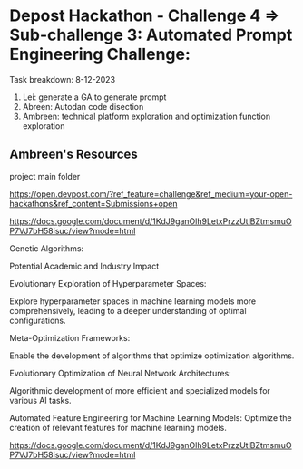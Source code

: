 # Depost Hackathon - Challenge 4 => Sub-challenge 3:  Automated Prompt Engineering Challenge:



Task breakdown: 8-12-2023

1. Lei:  generate a GA to generate prompt
2.  Abreen: Autodan code disection
3.  Ambreen: technical platform exploration and optimization function exploration


## Ambreen's Resources 
project main folder 

https://open.devpost.com/?ref_feature=challenge&ref_medium=your-open-hackathons&ref_content=Submissions+open

https://docs.google.com/document/d/1KdJ9ganOlh9LetxPrzzUtlBZtmsmuOP7VJ7bH58isuc/view?mode=html


Genetic Algorithms:

Potential Academic and Industry Impact

Evolutionary Exploration of Hyperparameter Spaces:

Explore hyperparameter spaces in machine learning models more comprehensively, leading to a deeper understanding of optimal configurations.

Meta-Optimization Frameworks:

Enable the development of algorithms that optimize optimization algorithms.

Evolutionary Optimization of Neural Network Architectures:

Algorithmic development of more efficient and specialized models for various AI tasks.

Automated Feature Engineering for Machine Learning Models:
Optimize the creation of relevant features for machine learning models.


https://docs.google.com/document/d/1KdJ9ganOlh9LetxPrzzUtlBZtmsmuOP7VJ7bH58isuc/view?mode=html





